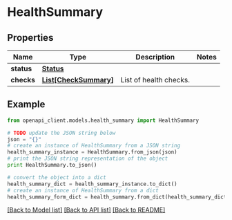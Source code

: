 # HealthSummary


## Properties

Name | Type | Description | Notes
------------ | ------------- | ------------- | -------------
**status** | [**Status**](Status.md) |  | 
**checks** | [**List[CheckSummary]**](CheckSummary.md) | List of health checks. | 

## Example

```python
from openapi_client.models.health_summary import HealthSummary

# TODO update the JSON string below
json = "{}"
# create an instance of HealthSummary from a JSON string
health_summary_instance = HealthSummary.from_json(json)
# print the JSON string representation of the object
print HealthSummary.to_json()

# convert the object into a dict
health_summary_dict = health_summary_instance.to_dict()
# create an instance of HealthSummary from a dict
health_summary_form_dict = health_summary.from_dict(health_summary_dict)
```
[[Back to Model list]](../README.md#documentation-for-models) [[Back to API list]](../README.md#documentation-for-api-endpoints) [[Back to README]](../README.md)


